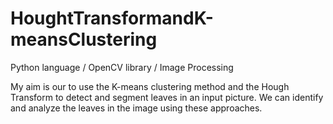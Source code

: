 # HoughtTransformandK-meansClustering
Python language / OpenCV library / Image Processing


 My aim is our to use the K-means clustering method and the Hough 
Transform to detect and segment leaves in an input picture. We can identify and analyze the leaves in 
the image using these approaches. 
